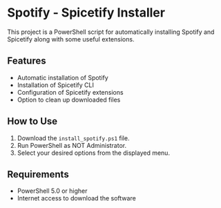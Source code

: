 # Spotify - Spicetify Installer

This project is a PowerShell script for automatically installing Spotify and Spicetify along with some useful extensions.

## Features

- Automatic installation of Spotify
- Installation of Spicetify CLI
- Configuration of Spicetify extensions
- Option to clean up downloaded files

## How to Use

1. Download the `install_spotify.ps1` file.
2. Run PowerShell as NOT Administrator.
3. Select your desired options from the displayed menu.

## Requirements
- PowerShell 5.0 or higher
- Internet access to download the software

